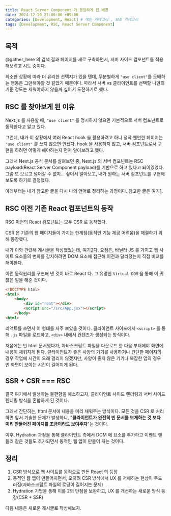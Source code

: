 ```yaml
---
title: React Server Component 가 등장하게 된 배경
date: 2024-12-26 21:00:00 +09:00
categories: [Development, React] # 메인 카테고리 , 보조 카테고리
tags: [Development, RSC, React Server Component]
---
```


## 목적

@gather_here 의 검색 결과 페이지를 새로 구축하면서, 서버 사이드 컴포넌트를 적용해보려고 시도 중이다.

최소한 상황에 따라 더 유리한 선택지가 있을 텐데, 무분별하게 `"use client"`를 도배하는 행동은 그만해야할 것 같았기 때문이다.
따라서 서버 vs 클라이언트를 선택할 나만의 기준 정도는 세워야하지 않을까 싶어서 도전하기로 했다.

## RSC 를 찾아보게 된 이유

Next.js 를 사용할 때, `"use client"` 를 명시하지 않으면 기본적으로 서버 컴포넌트로 동작한다고 알고 있다.

그런데, 내가 이 상황에서 여러 React hook 을 활용하려고 하니 정작 웬만한 페이지는 `"use client"` 를 쓰지 않으면 안됐다.
hook 을 사용하지 않고, 서버 컴포넌트로서 구현을 하려면 어떻게 해야하는지 먼저 알아보려고 했다.

그래서 Next.js 공식 문서를 살펴보던 중, Next.js 의 서버 컴포넌트는 RSC payload(React Server Component payload)를 기반으로 하고 있다고 되어있었다.
그럼 또 모르고 넘어갈 수 없지... 싶어서 알아보고, 내가 원하는 서버 컴포넌트를 구현해보도록 하기로 결정했다.

아래부터는 내가 참고한 글을 다시 나의 언어로 정리하는 과정이다. 참고한 글은 여기[1].

## RSC 이전 기존 React 컴포넌트의 동작

RSC 이전의 React 컴포넌트는 모두 CSR 로 동작했다.

CSR 은 기존의 웹 페이지들이 가지는 한계점(동적인 기능 제공 어려움)을 해결하기 위해 등장했다.

내가 이와 관련해 게시글을 작성했었는데, 여기[2]다.
요점은, 바닐라 JS 를 가지고 웹 사이트 요소들의 변화를 감지하려면 DOM 요소에 접근해 이전과 달라졌는지 직접 비교를 해야한다.

이런 동작원리를 구현해 낸 것이 바로 React 다. 그 유명한 `Virtual DOM` 을 통해 이 귀찮은 일을 해준 것이다.

```html
<!DOCTYPE html>
<html>
    <body>
        <div id="root"></div>
        <script src="/src/App.jsx"></script>
    </body>
<html>
```

리액트를 쓰면서 이 형태를 자주 보았을 것이다.
클라이언트 사이드에서 `<script>` 를 통해 `.js` 파일을 로드하고, `<div>` 내에서 컨텐츠가 생성되는 방식이다.

처음에는 빈 html 문서였다가, 자바스크립트 파일을 다운로드 한 다음 부터에야 화면에 내용이 채워지게 된다.
클라이언트가 좋은 사양의 기기를 사용하거나 간단한 페이지의 경우 작업에 시간이 오래 걸리지 않겠지만, 사양이 좋지 않은 기기나 복잡한 앱의 경우 빈 화면이 보이는 시간이 길어지게 된다.

## SSR + CSR === RSC

결국 여기에서 발생하는 불편함을 해소하고자, 클라이언트 사이드 렌더링과 서버 사이드 렌더링 방식을 혼합하게 된 것이다.

그래서 간단히는, html 문서에 내용을 미리 채워두는 방식이다.
모든 것을 CSR 로 처리하면 앞서 기술한 문제가 발생하니, "**클라이언트가 완전히 빈 문서를 보게하는 것 보다 미리 만들어진 페이지를 조금이라도 보여주자**"는 것이다.

이후, Hydration 과정을 통해 클라이언트 측에서 DOM 에 요소를 추가하고 이벤트 핸들러 같은 것들도 추가되면서 동적인 웹 앱이 만들어 지는 것이다.

## 정리

1. CSR 방식으로 웹 사이트를 동적으로 만든 React 의 등장
2. 동적인 웹 앱이 만들어지면서, 오히려 CSR 방식에서 UX 를 저해하는 현상이 두드러짐(자바스크립트 파일의 로딩이 길어지는 문제)
3. Hydration 기법을 통해 이를 2의 단점을 보완하고, UX 를 개선하는 새로운 방식 등장(CSR + SSR)

다음 내용은 새로운 게시글로 작성해보자.

[1]: https://yozm.wishket.com/magazine/detail/2271/
[2]: https://kybaq.github.io/posts/About-SPA/#single-page-applicationspa-%EC%9D%98-%EB%93%B1%EC%9E%A5